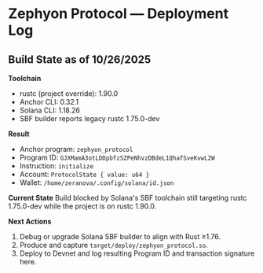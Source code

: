 # Zephyon Protocol — Deployment Log

## Build State as of 10/26/2025

**Toolchain**
- rustc (project override): 1.90.0  
- Anchor CLI: 0.32.1  
- Solana CLI: 1.18.26  
- SBF builder reports legacy rustc 1.75.0-dev  

**Result**
- Anchor program: `zephyon_protocol`  
- Program ID: `GJXMamA3otLDDpbfzSZPeNhvzDBdeL1QhafSveKvwL2W`  
- Instruction: `initialize`  
- Account: `ProtocolState { value: u64 }`  
- Wallet: `/home/zeranova/.config/solana/id.json`

**Current State**
Build blocked by Solana's SBF toolchain still targeting rustc 1.75.0-dev while the project is on rustc 1.90.0.

**Next Actions**
1. Debug or upgrade Solana SBF builder to align with Rust ≥1.76.
2. Produce and capture `target/deploy/zephyon_protocol.so`.
3. Deploy to Devnet and log resulting Program ID and transaction signature here.

